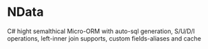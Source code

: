 # NData
C# hight semalthical Micro-ORM with auto-sql generation, S/U/D/I operations, left-inner join supports, custom fields-aliases and cache
